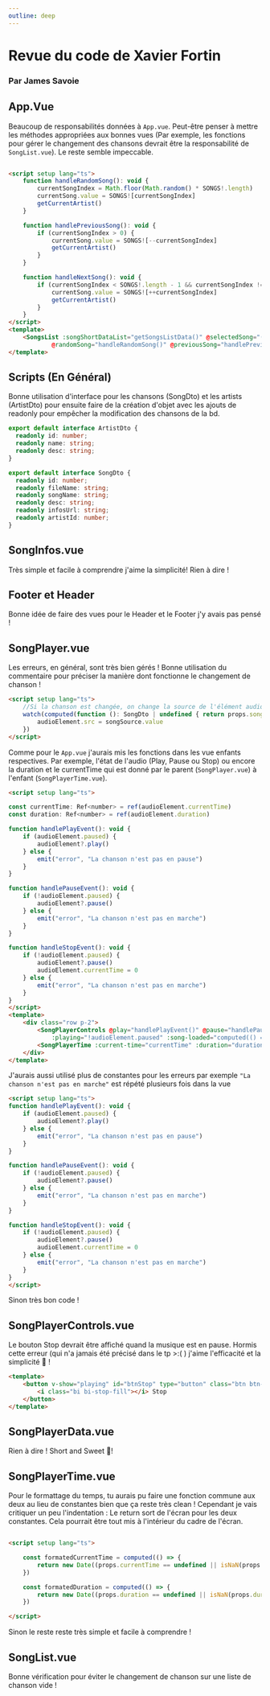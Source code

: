 ```yaml
---
outline: deep
---
```

# Revue du code de Xavier Fortin

### Par James Savoie

## App.Vue

Beaucoup de responsabilités données à `App.vue`. Peut-être penser à mettre les méthodes appropriées aux bonnes vues (Par exemple, les fonctions pour gérer le changement des chansons devrait être la responsabilité de `SongList.vue`). Le reste semble impeccable.

```md

<script setup lang="ts">
    function handleRandomSong(): void {
        currentSongIndex = Math.floor(Math.random() * SONGS!.length)
        currentSong.value = SONGS![currentSongIndex]
        getCurrentArtist()
    }

    function handlePreviousSong(): void {
        if (currentSongIndex > 0) {
            currentSong.value = SONGS![--currentSongIndex]
            getCurrentArtist()
        }
    }

    function handleNextSong(): void {
        if (currentSongIndex < SONGS!.length - 1 && currentSongIndex != -1) {
            currentSong.value = SONGS![++currentSongIndex]
            getCurrentArtist()
        }
    }
</script>
<template>
    <SongsList :songShortDataList="getSongsListData()" @selectedSong="(id) => handleSongSelection(id)"
            @randomSong="handleRandomSong()" @previousSong="handlePreviousSong()" @nextSong="handleNextSong()" />
</template>
```

## Scripts (En Général)

Bonne utilisation d'interface pour les chansons (SongDto) et les artists (ArtistDto) pour ensuite faire de la création d'objet avec les ajouts de readonly pour empêcher la modification des chansons de la bd.

```typescript
export default interface ArtistDto {
  readonly id: number;
  readonly name: string;
  readonly desc: string;
}

export default interface SongDto {
  readonly id: number;
  readonly fileName: string;
  readonly songName: string;
  readonly desc: string;
  readonly infosUrl: string;
  readonly artistId: number;
}
```

## SongInfos.vue

Très simple et facile à comprendre j'aime la simplicité! Rien à dire !

## Footer et Header

Bonne idée de faire des vues pour le Header et le Footer j'y avais pas pensé !

## SongPlayer.vue

Les erreurs, en général, sont très bien gérés ! Bonne utilisation du commentaire pour préciser la manière dont fonctionne le changement de chanson !

```md
<script setup lang="ts">
    //Si la chanson est changée, on change la source de l'élément audio
    watch(computed(function (): SongDto | undefined { return props.songData }), function (): void {
        audioElement.src = songSource.value
    })
</script>
```

Comme pour le `App.vue` j'aurais mis les fonctions dans les vue enfants respectives. Par exemple, l'état de l'audio (Play, Pause ou Stop) ou encore la duration et le currentTime qui est donné par le parent (`SongPlayer.vue`) à l'enfant (`SongPlayerTime.vue`).

```md
<script setup lang="ts">

const currentTime: Ref<number> = ref(audioElement.currentTime)
const duration: Ref<number> = ref(audioElement.duration)

function handlePlayEvent(): void {
    if (audioElement.paused) {
        audioElement?.play()
    } else {
        emit("error", "La chanson n'est pas en pause")
    }
}

function handlePauseEvent(): void {
    if (!audioElement.paused) {
        audioElement?.pause()
    } else {
        emit("error", "La chanson n'est pas en marche")
    }
}

function handleStopEvent(): void {
    if (!audioElement.paused) {
        audioElement?.pause()
        audioElement.currentTime = 0
    } else {
        emit("error", "La chanson n'est pas en marche")
    }
}
</script>
<template>
    <div class="row p-2">
        <SongPlayerControls @play="handlePlayEvent()" @pause="handlePauseEvent()" @stop="handleStopEvent()"
            :playing="!audioElement.paused" :song-loaded="computed(() => songData !== undefined).value" />
        <SongPlayerTime :current-time="currentTime" :duration="duration" />
    </div>
</template>
```

J'aurais aussi utilisé plus de constantes pour les erreurs par exemple `"La chanson n'est pas en marche"` est répété plusieurs fois dans la vue

```md
<script setup lang="ts">
function handlePlayEvent(): void {
    if (audioElement.paused) {
        audioElement?.play()
    } else {
        emit("error", "La chanson n'est pas en pause")
    }
}

function handlePauseEvent(): void {
    if (!audioElement.paused) {
        audioElement?.pause()
    } else {
        emit("error", "La chanson n'est pas en marche")
    }
}

function handleStopEvent(): void {
    if (!audioElement.paused) {
        audioElement?.pause()
        audioElement.currentTime = 0
    } else {
        emit("error", "La chanson n'est pas en marche")
    }
}
</script>
```



Sinon très bon code !

## SongPlayerControls.vue

Le bouton Stop devrait être affiché quand la musique est en pause. Hormis cette erreur (qui n'a jamais été précisé dans le tp >:( ) j'aime l'efficacité et la simplicité 🎉️ !

```md
<template>
    <button v-show="playing" id="btnStop" type="button" class="btn btn-primary" @click="emit('stop')">
        <i class="bi bi-stop-fill"></i> Stop
    </button>
</template>
```

## SongPlayerData.vue

Rien à dire ! Short and Sweet 🏮!

## SongPlayerTime.vue

Pour le formattage du temps, tu aurais pu faire une fonction commune aux deux au lieu de constantes bien que ça reste très clean !
Cependant je vais critiquer un peu l'indentation : Le return sort de l'écran pour les deux constantes. Cela pourrait être tout mis
à l'intérieur du cadre de l'écran.

```md

<script setup lang="ts">

    const formatedCurrentTime = computed(() => {
        return new Date((props.currentTime == undefined || isNaN(props.currentTime) ? 0 : props.currentTime) * 1000).toISOString().slice(14, 19)
    })

    const formatedDuration = computed(() => {
        return new Date((props.duration == undefined || isNaN(props.duration) ? 0 : props.duration) * 1000).toISOString().slice(14, 19)
    })

</script>

```

Sinon le reste reste très simple et facile à comprendre !

## SongList.vue

Bonne vérification pour éviter le changement de chanson sur une liste de chanson vide !
